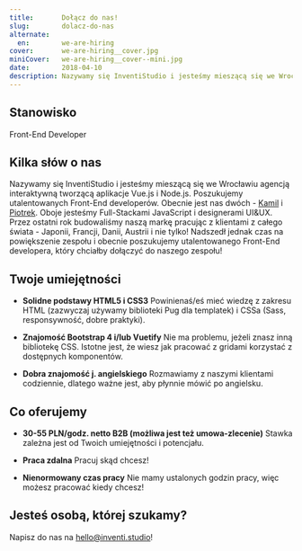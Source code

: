 ```yaml
---
title:       Dołącz do nas!
slug:        dolacz-do-nas
alternate:
  en:        we-are-hiring
cover:       we-are-hiring__cover.jpg
miniCover:   we-are-hiring__cover--mini.jpg
date:        2018-04-10
description: Nazywamy się InventiStudio i jesteśmy mieszącą się we Wrocławiu agencją interaktywną tworzącą aplikacje Vue.js i Node.js. Poszukujemy utalentowanych Front-End developerów!
---
```



## Stanowisko

Front-End Developer

## Kilka słów o nas

Nazywamy się InventiStudio i jesteśmy mieszącą się we Wrocławiu agencją interaktywną tworzącą aplikacje Vue.js i Node.js. Poszukujemy utalentowanych Front-End developerów. Obecnie jest nas dwóch - [Kamil](https://www.linkedin.com/in/kamil-borkowski/) i [Piotrek](https://www.linkedin.com/in/piotrekfracek/). Oboje jesteśmy Full-Stackami JavaScript i designerami UI&UX. Przez ostatni rok budowaliśmy naszą markę pracując z klientami z całego świata - Japonii, Francji, Danii, Austrii i nie tylko! Nadszedł jednak czas na powiększenie zespołu i obecnie poszukujemy utalentowanego Front-End developera, który chciałby dołączyć do naszego zespołu!

## Twoje umiejętności

- **Solidne podstawy HTML5 i CSS3**
  Powinienaś/eś mieć wiedzę z zakresu HTML (zazwyczaj używamy biblioteki Pug dla templatek) i CSSa (Sass, responsywność, dobre praktyki).

- **Znajomość Bootstrap 4 i/lub Vuetify**
  Nie ma problemu, jeżeli znasz inną bibliotekę CSS. Istotne jest, że wiesz jak pracować z gridami korzystać z dostępnych komponentów.

- **Dobra znajomość j. angielskiego**
  Rozmawiamy z naszymi klientami codziennie, dlatego ważne jest, aby płynnie mówić po angielsku.

## Co oferujemy

- **30-55 PLN/godz. netto B2B (możliwa jest też umowa-zlecenie)**
  Stawka zależna jest od Twoich umiejętności i potencjału.

- **Praca zdalna**
  Pracuj skąd chcesz!

- **Nienormowany czas pracy**
  Nie mamy ustalonych godzin pracy, więc możesz pracować kiedy chcesz!

## Jesteś osobą, której szukamy?

Napisz do nas na [hello@inventi.studio](mailto:hello@inventi.studio)!
